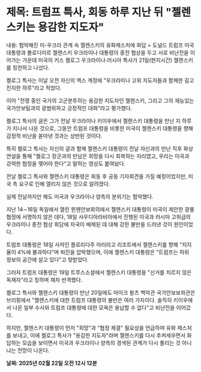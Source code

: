 # **제목: 트럼프 특사, 회동 하루 지난 뒤 "젤렌스키는 용감한 지도자"**

  내용: 험악해진 미-우크라 관계 속 젤렌스키의 유화제스처에 화답 = 도널드 트럼프 미국 대통령과 볼로디미르 젤렌스키 우크라이나 대통령이 종전 협상을 두고 서로 비난전을 이어가는 가운데 미국의 키스 켈로그 우크라이나·러시아 특사가 21일(현지시간) 젤렌스키를 칭찬하고 나섰다.    

켈로그 특사는 이날 오전 자신의 엑스 계정에 "우크라이나 고위 지도자들과 함께한 길고 진지한 하루"라고 적었다.    

이어 "전쟁 중인 국가의 고군분투하는 용감한 지도자인 젤렌스키, 그리고 그의 재능있는 국가안보팀과의 광범위하고 긍정적인 대화"라고 평가했다.     

켈로그 특사의 글은 그가 전날 우크라이나 키이우에서 젤렌스키 대통령을 만난 지 하루가 지나서 나온 것으로, 그동안 트럼프 대통령을 비롯한 미국이 젤렌스키 대통령을 향해 감정적 비난을 쏟아낸 것과는 상반된 것이다.    

특히 켈로그 특사는 자신의 글과 함께 젤렌스키 대통령이 전날 자신과의 만난 직후 화상 연설을 통해 "켈로그 장군과의 만남은 희망을 다시 회복하는 자리였고, 우리는 미국과 강력한 협정을 맺어야 한다"고 말하는 영상도 붙여놨다.    

전날 켈로그 특사와 젤렌스키 대통령은 회동 후 공동 기자회견을 가질 예정이었지만, 미국 측 요구로 인해 열리지 않은 것으로 알려졌다.    

실제 전날까지만 해도 미국과 우크라이나 양측의 분위기는 험악했다.    

지난 14∼16일 독일에서 열린 뮌헨안보회의에서 젤렌스키 대통령이 미국이 제안한 광물협정에 서명하지 않은 데다, 18일 사우디아라비아에서 진행된 미국과 러시아 고위급의 우크라이나 종전 협상 회담에 자국이 배제된 데 대해 강한 불만을 드러낸 것이 원인이었다.    

트럼프 대통령은 18일 사저인 플로리다주 마러라고 리조트에서 젤렌스키를 향해 "지지율이 4%에 불과하다"며 퇴진을 압박했으며, 이에 젤렌스키 대통령은 "트럼프는 허위 정보의 공간에 살고 있다"고 맞받았다.    

그러자 트럼프 대통령은 19일 트루스소셜에서 젤렌스키 대통령을 "선거를 치르지 않은 독재자"라고 칭하며 재차 반격했다.    

켈로그 특사와 젤렌스키 대통령이 만난 20일에도 마이크 왈츠 백악관 국가안보보좌관은 브리핑에서 "젤렌스키에 대한 트럼프 대통령의 불만은 여러 가지이다. 솔직히 키이우에서 나온 일부 수사와 트럼프 대통령에 대한 모욕은 용납할 수 없다"고 비난전을 이어갔다.    

하지만, 젤렌스키 대통령이 먼저 "희망"과 "협정 체결" 필요성을 언급하며 유화 제스처를 보내고, 이에 켈로그 특사가 "용감한 지도자"라며 젤렌스키를 다시 추켜세우면서 화답하는 모습을 보이면서 미국과 우크라이나 양측의 경색된 관계가 다시 풀리는 것 아니냐는 전망이 나온다.

  **날짜: 2025년 02월 22일 오전 12시 12분**